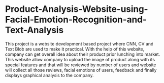 # Product-Analysis-Website-using-Facial-Emotion-Recognition-and-Text-Analysis
This project is a website development based project where CNN, CV and Text Blob are used to make it practical. With the help of this website, company can get overall idea about their product prior lunching into market. This website allow company to upload the image of product along with its special features and that will be reviewed by number of users and website will collect all those reviews, facial emotions of users, feedback and finally displays graphical analysis to the company.
